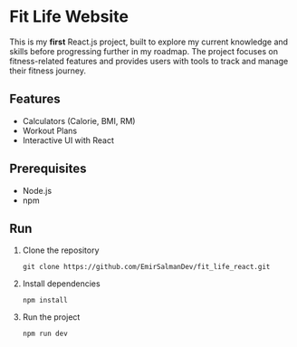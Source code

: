 # Fit Life Website

This is my **first** React.js project, built to explore my current knowledge and skills before progressing further in my roadmap. The project focuses on fitness-related features and provides users with tools to track and manage their fitness journey.

## Features

- Calculators (Calorie, BMI, RM)
- Workout Plans
- Interactive UI with React

## Prerequisites

- Node.js
- npm

## Run

1. Clone the repository

   ```http
   git clone https://github.com/EmirSalmanDev/fit_life_react.git
   ```

2. Install dependencies
   ```http
   npm install
   ```
3. Run the project
   ```http
   npm run dev
   ```
